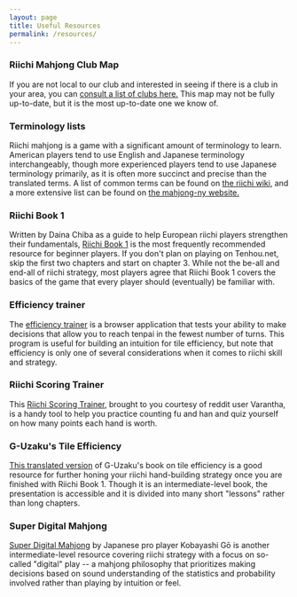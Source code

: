 ```yaml
---
layout: page
title: Useful Resources
permalink: /resources/
---
```


### Riichi Mahjong Club Map

If you are not local to our club and interested in seeing if there is a club in your area, you can [consult a list of clubs here.](https://jellicodemahjong.wordpress.com/world-riichi-map/) This map may not be fully up-to-date, but it is the most up-to-date one we know of.

### Terminology lists

Riichi mahjong is a game with a significant amount of terminology to learn. American players tend to use English and Japanese terminology interchangeably, though more experienced players tend to use Japanese terminology primarily, as it is often more succinct and precise than the translated terms. A list of common terms can be found on [the riichi wiki](https://riichi.wiki/List_of_terminology_by_alphabetical_order), and a more extensive list can be found on [the mahjong-ny website.](http://mahjong-ny.com/features/terminology/)

### Riichi Book 1

Written by Daina Chiba as a guide to help European riichi players strengthen their fundamentals, [Riichi Book 1](https://github.com/dainachiba/RiichiBooks/raw/master/RiichiBook1.pdf) is the most frequently recommended resource for beginner players. If you don't plan on playing on Tenhou.net, skip the first two chapters and start on chapter 3. While not the be-all and end-all of riichi strategy, most players agree that Riichi Book 1 covers the basics of the game that every player should (eventually) be familiar with.

### Efficiency trainer

The [efficiency trainer](https://euophrys.itch.io/mahjong-efficiency-trainer) is a browser application that tests your ability to make decisions that allow you to reach tenpai in the fewest number of turns. This program is useful for building an intuition for tile efficiency, but note that efficiency is only one of several considerations when it comes to riichi skill and strategy.

### Riichi Scoring Trainer

This [Riichi Scoring Trainer](https://scoringtrainer.konbamwa.net/), brought to you courtesy of reddit user Varantha, is a handy tool to help you practice counting fu and han and quiz yourself on how many points each hand is worth.

### G-Uzaku's Tile Efficiency

[This translated version](https://drive.google.com/file/d/1ApHp2Dm-3dkEQTEAnmfTsk8J6OaH8d4G/view) of G-Uzaku's book on tile efficiency is a good resource for further honing your riichi hand-building strategy once you are finished with Riichi Book 1. Though it is an intermediate-level book, the presentation is accessible and it is divided into many short "lessons" rather than long chapters.

### Super Digital Mahjong

[Super Digital Mahjong](https://natsuai.com/mahjong/digital/) by Japanese pro player Kobayashi Gō is another intermediate-level resource covering riichi strategy with a focus on so-called "digital" play -- a mahjong philosophy that prioritizes making decisions based on sound understanding of the statistics and probability involved rather than playing by intuition or feel.
